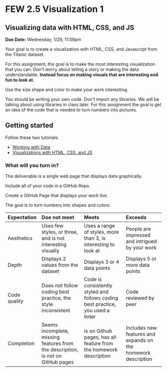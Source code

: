 # FEW 2.5 Visualization 1

## Visualizing data with HTML, CSS, and JS

**Due Date:** Wednesday, 1/29, 11:59pm

Your goal is to create a visualization with HTML, CSS, and Javascript from the Titanic dataset.

For this assignment, the goal is to make the most interesting visualization that you can. Don't worry about telling a story or making the data understandable. **Instead focus on making visuals that are interesting and fun to look at.**

Use the size shape and color to make your work interesting.

You should be writing your own code. Don't import any libraries. We will be talking about using libraries in class later. For this assignment the goal is get an idea of the code that is needed to turn numbers into pictures.

## Getting started

Follow these two tutorials:

- [Working with Data](https://github.com/MakeSchool-Tutorials/FEW-2-5-Data-Visualization-Working-with-Data)
- [Visualizations with HTML, CSS, and JS](https://github.com/MakeSchool-Tutorials/FEW-2-5-Data-Visualization-with-HTML-CSS-JS-Tutorial)


### What will you turn in?

The deliverable is a single web page that displays data graphically.

Include all of your code in a GitHub Repo.

Create a GitHub Page that displays your work live.

The goal is to turn numbers into shapes and colors.

| Expectation | Doe not meet | Meets | Exceeds |
|:------------|:-------------|:------|:--------|
| Aesthetics | Uses few styles, or three, and is not interesting visually | Uses a range of styles, more than 3, is interesting to look at | People are impressed and intrigued by your work |
| Depth | Displays 2 values from the dataset | Displays 3 or 4 data points | Displays 5 or more data points |
| Code quality | Does not follow coding best practice, the style inconsistent | Code is consistently styled and follows coding best practice, you used a linter | Code reviewed by peer |
| Completion | Seems incomplete, missing features from the description, is not on GitHub pages | Is on Github pages, has all feature from the homework description | Includes new features and expands on the homework description |
